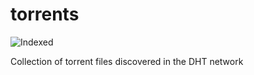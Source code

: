 torrents 
========
![Indexed](https://img.shields.io/badge/indexed-163208-blue)

Collection of torrent files discovered in the DHT network

